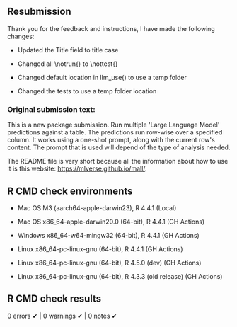 ## Resubmission

Thank you for the feedback and instructions, I have made the following changes:

- Updated the Title field to title case 

- Changed all \notrun{} to \nottest{}

- Changed default location in llm_use() to use a temp folder

- Changed the tests to use a temp folder location

### Original submission text: 

This is a new package submission.  Run multiple 'Large Language Model' 
predictions against a table. The predictions run row-wise over a specified 
column. It works using a one-shot prompt, along with the current 
row's content. The prompt that is used will depend of the type of analysis 
needed.

The README file is very short because all the information about how to use it is
this website: https://mlverse.github.io/mall/. 

## R CMD check environments

- Mac OS M3 (aarch64-apple-darwin23), R 4.4.1 (Local)

- Mac OS x86_64-apple-darwin20.0 (64-bit), R 4.4.1 (GH Actions)
- Windows  x86_64-w64-mingw32 (64-bit), R 4.4.1 (GH Actions)
- Linux x86_64-pc-linux-gnu (64-bit), R 4.4.1 (GH Actions)
- Linux x86_64-pc-linux-gnu (64-bit), R 4.5.0 (dev) (GH Actions)
- Linux x86_64-pc-linux-gnu (64-bit), R 4.3.3 (old release) (GH Actions)

## R CMD check results

0 errors ✔ | 0 warnings ✔ | 0 notes ✔
